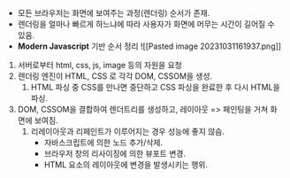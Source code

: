 - 모든 브라우저는 화면에 보여주는 과정(렌더링) 순서가 존재.
- 렌더링을 얼마나 빠르게 하느냐에 따라 사용자가 화면에 머무는 시간이 길어질 수 있음.
- **Modern Javascript** 기반 순서 정리
![[Pasted image 20231031161937.png]]

1. 서버로부터 html, css, js, image 등의 자원을 요청
2. 렌더링 엔진이 HTML, CSS 로 각각 DOM, CSSOM을 생성.
	1. HTML 파싱 중 CSS를 만나면 중단하고 CSS 파싱을 완료한 후 다시 HTML을 파싱.
3. DOM, CSSOM을 결합하여 렌더트리를 생성하고, 레이아웃 => 페인팅을 거쳐 화면에 보여짐.
	1. 리레이아웃과 리페인트가 이루어지는 경우 성능에 좋지 않슴.
		- 자바스크립트에 의한 노드 추가/삭제.
		- 브라우저 창의 리사이징에 의한 뷰포트 변경.
		- HTML 요소의 레이아웃에 변경을 발생시키는 행위.